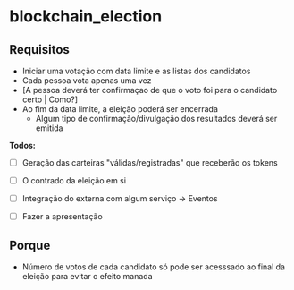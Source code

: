 # blockchain_election

## Requisitos

- Iniciar uma votação com data limite e as listas dos candidatos
- Cada pessoa vota apenas uma vez
- [A pessoa deverá ter confirmaçao de que o voto foi para o candidato certo | Como?]
- Ao fim da data limite, a eleição poderá ser encerrada 
    -  Algum tipo de confirmação/divulgação dos resultados deverá ser emitida

**Todos:**
 - [ ] Geração das carteiras "válidas/registradas" que receberão os tokens
 - [ ] O contrado da eleição em si
 - [ ] Integração do externa com algum serviço -> Eventos
 - [ ] Fazer a apresentação


## Porque

 - Número de votos de cada candidato só pode ser acesssado ao final da eleição para evitar o efeito manada
